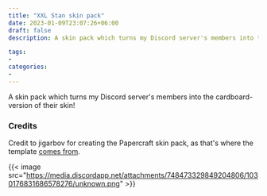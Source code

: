 ```yaml
---
title: "XXL Stan skin pack"
date: 2023-01-09T23:07:26+06:00
draft: false
description: A skin pack which turns my Discord server's members into the cardboard-version of their skin!

tags:
- 
categories:
- 
---
```


A skin pack which turns my Discord server's members into the cardboard-version of their skin!

### Credits

Credit to jigarbov for creating the Papercraft skin pack, as that's where the template [comes from](https://mcpedl.com/basic-papercraft-adventure-skin-pack/).

{{< image src="https://media.discordapp.net/attachments/748473329849204806/1030176831686578276/unknown.png"  >}}
